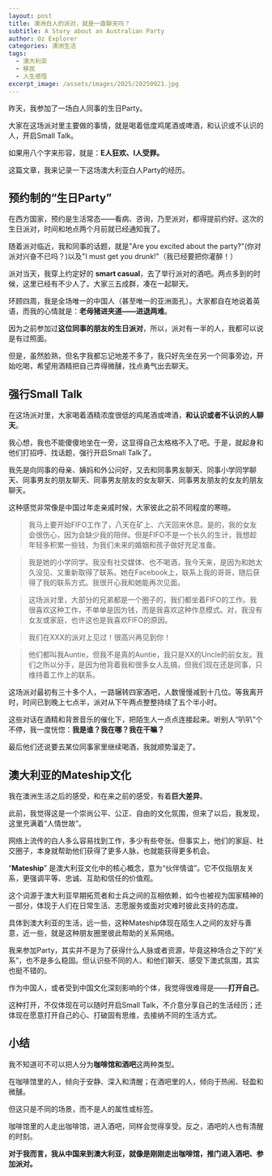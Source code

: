 ```yaml
---
layout: post
title: 澳洲白人的派对，就是一直聊天吗？
subtitle: A Story about an Australian Party
author: Oz Explorer
categories: 澳洲生活
tags:
  - 澳大利亚
  - 移民
  - 人生感悟
excerpt_image: /assets/images/2025/20250921.jpg
---
```

昨天，我参加了一场白人同事的生日Party。

大家在这场派对里主要做的事情，就是喝着低度鸡尾酒或啤酒，和认识或不认识的人，开启Small Talk。

如果用八个字来形容，就是：**E人狂欢、I人受罪。**

这篇文章，我来记录一下这场澳大利亚白人Party的经历。

## 预约制的“生日Party”

在西方国家，预约是生活常态——看病、咨询，乃至派对，都得提前约好。这次的生日派对，时间和地点两个月前就已经通知我了。

随着派对临近，我和同事的话题，就是"Are you excited about the party?"(你对派对兴奋不已吗？)以及"I must get you drunk!"（我已经要把你灌醉！）

派对当天，我穿上约定好的 **smart casual**，去了举行派对的酒吧。两点多到的时候，这里已经有不少人了。大家三五成群，凑在一起聊天。

环顾四周，我是全场唯一的中国人（甚至唯一的亚洲面孔）。大家都自在地说着英语，而我的心情就是：**老母猪进夹道——进退两难**。

因为之前参加过**这位同事的朋友的生日派对**，所以，派对有一半的人，我都可以说是有过照面。

但是，虽然脸熟，但名字我都忘记地差不多了，我只好先坐在另一个同事旁边，开始吃喝，希望用酒精把自己弄得微醺，找点勇气出去聊天。

## 强行Small Talk

在这场派对里，大家喝着酒精浓度很低的鸡尾酒或啤酒，**和认识或者不认识的人聊天**。

我心想，我也不能傻傻地坐在一旁，这显得自己太格格不入了吧。于是，就起身和他们打招呼、找话题，强行开启Small Talk了。

我先是向同事的母亲、姨妈和外公问好，又去和同事男友聊天、同事小学同学聊天、同事男友的朋友聊天、同事男友朋友的女友聊天、同事男友朋友的女友的朋友聊天。

这种感觉非常像是中国过年走亲戚时候，大家彼此之前不同程度的寒暄。

> 我马上要开始FIFO工作了，八天在矿上、六天回来休息。是的，我的女友会很伤心，因为会缺少我的陪伴。但是FIFO不是一个长久的生计，我想趁年轻多积累一些钱，为我们未来的婚姻和孩子做好充足准备。

> 我是她的小学同学。我没有社交媒体、也不喝酒，我今天来，是因为和她太久没见、又重新取得了联系。她在Facebook上，联系上我的哥哥，随后获得了我的联系方式。我很开心我和她能再次见面。

> 这场派对里，大部分的兄弟都是一个圈子的，我们都坐着FIFO的工作。我很喜欢这种工作，不单单是因为钱，而是我喜欢这种作息模式。对，我没有女友或家庭，也许这也是我喜欢FIFO的原因。

> 我们在XXX的派对上见过！很高兴再见到你！

> 他们都叫我Auntie，但我不是真的Auntie，我只是XX的Uncle的前女友。我们之所以分手，是因为他背着我和很多女人乱搞，但我们现在还是同事，只维持着工作上的联系。

这场派对最初有三十多个人，一路辗转四家酒吧，人数慢慢减到十几位。等我离开时，时间已到晚上七点半，派对从下午两点整整持续了五个半小时。

这些对话在酒精和背景音乐的催化下，把陌生人一点点连接起来。听别人“叭叭”个不停，我一度恍惚：**我是谁？我在哪？我在干嘛？**

最后他们还说要去某位同事家里继续喝酒，我就顺势溜走了。

## 澳大利亚的Mateship文化

我在澳洲生活之后的感受，和在来之前的感受，有着**巨大差异**。

此前，我觉得这是一个崇尚公平、公正、自由的文化氛围，但来了以后，我发现，这里充满着“人情世故”。

网络上流传的白人多么容易找到工作，多少有些夸张。但事实上，他们的家庭、社交圈子，本身就帮助他们获得了更多人脉，也就能获得更多机会。

“**Mateship**” 是澳大利亚文化中的核心概念，意为“伙伴情谊”。它不仅指朋友关系，更强调平等、忠诚、互助和信任的价值观。

这个词源于澳大利亚早期拓荒者和士兵之间的互相依赖，如今也被视为国家精神的一部分，体现于人们在日常生活、志愿服务或面对灾难时彼此支持的态度。

具体到澳大利亚的生活，远一些，这种Mateship体现在陌生人之间的友好与善意，近一些，就是这种朋友圈里彼此帮助的关系网络。

我来参加Party，其实并不是为了获得什么人脉或者资源，毕竟这种场合之下的“关系”，也不是多么稳固。但认识些不同的人、和他们聊天、感受下澳式氛围，其实也挺不错的。

作为中国人，或者受到中国文化深刻影响的个体，我觉得很难得是——**打开自己**。

这种打开，不仅体现在可以随时开启Small Talk，不介意分享自己的生活经历；还体现在愿意打开自己的心、打破固有思维，去接纳不同的生活方式。

## 小结

我不知道可不可以把人分为**咖啡馆和酒吧**这两种类型。

在咖啡馆里的人，倾向于安静、深入和清醒；在酒吧里的人，倾向于热闹、轻盈和微醺。

但这只是不同的场景，而不是人的属性或标签。

咖啡馆里的人走出咖啡馆，进入酒吧，同样会觉得享受。反之，酒吧的人也有清醒的时刻。

**对于我而言，我从中国来到澳大利亚，就像是刚刚走出咖啡馆，推门进入酒吧、参加派对。**


